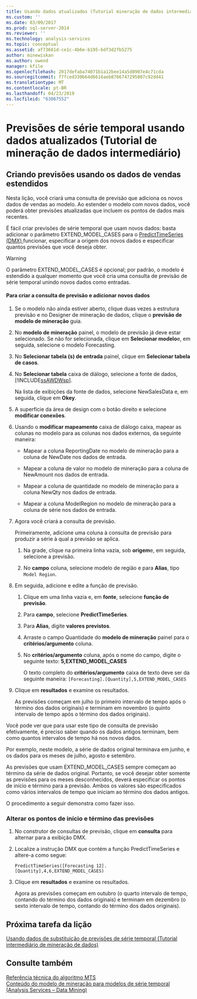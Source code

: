 ```yaml
---
title: Usando dados atualizados (Tutorial mineração de dados intermediário) de previsões de série temporal | Microsoft Docs
ms.custom: ''
ms.date: 03/09/2017
ms.prod: sql-server-2014
ms.reviewer: ''
ms.technology: analysis-services
ms.topic: conceptual
ms.assetid: af73681d-ce1c-4b6e-b195-6df3d2fb5275
author: minewiskan
ms.author: owend
manager: kfile
ms.openlocfilehash: 2017defaba74071b1a12bee14a5d8907e4c71cda
ms.sourcegitcommit: f7fced330b64d6616aeb8766747295807c92dd41
ms.translationtype: MT
ms.contentlocale: pt-BR
ms.lasthandoff: 04/23/2019
ms.locfileid: "63067552"
---
```

# <a name="time-series-predictions-using-updated-data-intermediate-data-mining-tutorial"></a>Previsões de série temporal usando dados atualizados (Tutorial de mineração de dados intermediário)
    
## <a name="creating-predictions-using-the-extended-sales-data"></a>Criando previsões usando os dados de vendas estendidos  
 Nesta lição, você criará uma consulta de previsão que adiciona os novos dados de vendas ao modelo. Ao estender o modelo com novos dados, você poderá obter previsões atualizadas que incluem os pontos de dados mais recentes.  
  
 É fácil criar previsões de série temporal que usam novos dados: basta adicionar o parâmetro EXTEND_MODEL_CASES para o [PredictTimeSeries &#40;DMX&#41; ](/sql/dmx/predicttimeseries-dmx) funcionar, especificar a origem dos novos dados e especificar quantos previsões que você deseja obter.  
  
> [!WARNING]  
>  O parâmetro EXTEND_MODEL_CASES é opcional; por padrão, o modelo é estendido a qualquer momento que você cria uma consulta de previsão de série temporal unindo novos dados como entradas.  
  
#### <a name="to-build-the-prediction-query-and-add-new-data"></a>Para criar a consulta de previsão e adicionar novos dados  
  
1.  Se o modelo não ainda estiver aberto, clique duas vezes a estrutura previsão e no Designer de mineração de dados, clique o **previsão de modelo de mineração** guia.  
  
2.  No **modelo de mineração** painel, o modelo de previsão já deve estar selecionado. Se não for selecionada, clique em **Selecionar modelo**e, em seguida, selecione o modelo Forecasting.  
  
3.  No **Selecionar tabela (s) de entrada** painel, clique em **Selecionar tabela de casos**.  
  
4.  No **Selecionar tabela** caixa de diálogo, selecione a fonte de dados, [!INCLUDE[ssAWDWsp](../includes/ssawdwsp-md.md)].  
  
     Na lista de exibições da fonte de dados, selecione NewSalesData e, em seguida, clique em **Okey**.  
  
5.  A superfície da área de design com o botão direito e selecione **modificar conexões**.  
  
6.  Usando o **modificar mapeamento** caixa de diálogo caixa, mapear as colunas no modelo para as colunas nos dados externos, da seguinte maneira:  
  
    -   Mapear a coluna ReportingDate no modelo de mineração para a coluna de NewDate nos dados de entrada.  
  
    -   Mapear a coluna de valor no modelo de mineração para a coluna de NewAmount nos dados de entrada.  
  
    -   Mapear a coluna de quantidade no modelo de mineração para a coluna NewQty nos dados de entrada.  
  
    -   Mapear a coluna ModelRegion no modelo de mineração para a coluna de série nos dados de entrada.  
  
7.  Agora você criará a consulta de previsão.  
  
     Primeiramente, adicione uma coluna à consulta de previsão para produzir a série à qual a previsão se aplica.  
  
    1.  Na grade, clique na primeira linha vazia, sob **origem**e, em seguida, selecione a previsão.  
  
    2.  No **campo** coluna, selecione modelo de região e para **Alias**, tipo `Model Region`.  
  
8.  Em seguida, adicione e edite a função de previsão.  
  
    1.  Clique em uma linha vazia e, em **fonte**, selecione **função de previsão**.  
  
    2.  Para **campo**, selecione **PredictTimeSeries**.  
  
    3.  Para **Alias**, digite **valores previstos**.  
  
    4.  Arraste o campo Quantidade do **modelo de mineração** painel para o **critérios/argumento** coluna.  
  
    5.  No **critérios/argumento** coluna, após o nome do campo, digite o seguinte texto:  **5,EXTEND_MODEL_CASES**  
  
         O texto completo do **critérios/argumento** caixa de texto deve ser da seguinte maneira: `[Forecasting].[Quantity],5,EXTEND_MODEL_CASES`  
  
9. Clique em **resultados** e examine os resultados.  
  
     As previsões começam em julho (o primeiro intervalo de tempo após o término dos dados originais) e terminam em novembro (o quinto intervalo de tempo após o término dos dados originais).  
  
 Você pode ver que para usar este tipo de consulta de previsão efetivamente, é preciso saber quando os dados antigos terminam, bem como quantos intervalos de tempo há nos novos dados.  
  
 Por exemplo, neste modelo, a série de dados original terminava em junho, e os dados para os meses de julho, agosto e setembro.  
  
 As previsões que usam EXTEND_MODEL_CASES sempre começam ao término da série de dados original. Portanto, se você desejar obter somente as previsões para os meses desconhecidos, deverá especificar os pontos de início e término para a previsão. Ambos os valores são especificados como vários intervalos de tempo que iniciam ao término dos dados antigos.  
  
 O procedimento a seguir demonstra como fazer isso.  
  
### <a name="change-the-start-and-end-points-of-the-predictions"></a>Alterar os pontos de início e término das previsões  
  
1.  No construtor de consultas de previsão, clique em **consulta** para alternar para a exibição DMX.  
  
2.  Localize a instrução DMX que contém a função PredictTimeSeries e altere-a como segue:  
  
     `PredictTimeSeries([Forecasting 12].[Quantity],4,6,EXTEND_MODEL_CASES)`  
  
3.  Clique em **resultados** e examine os resultados.  
  
     Agora as previsões começam em outubro (o quarto intervalo de tempo, contando do término dos dados originais) e terminam em dezembro (o sexto intervalo de tempo, contando do término dos dados originais).  
  
## <a name="next-task-in-lesson"></a>Próxima tarefa da lição  
 [Usando dados de substituição de previsões de série temporal &#40;Tutorial intermediário de mineração de dados&#41;](../../2014/tutorials/time-series-predictions-replacement-data-intermediate-data-mining.md)  
  
## <a name="see-also"></a>Consulte também  
 [Referência técnica do algoritmo MTS](../../2014/analysis-services/data-mining/microsoft-time-series-algorithm-technical-reference.md)   
 [Conteúdo do modelo de mineração para modelos de série temporal &#40;Analysis Services – Data Mining&#41;](../../2014/analysis-services/data-mining/mining-model-content-for-time-series-models-analysis-services-data-mining.md)  
  
  
